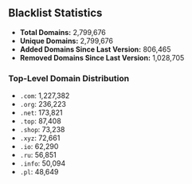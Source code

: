 ## Blacklist Statistics

- **Total Domains:** 2,799,676
- **Unique Domains:** 2,799,676
- **Added Domains Since Last Version:** 806,465
- **Removed Domains Since Last Version:** 1,028,705

### Top-Level Domain Distribution

-  `.com`: 1,227,382
-  `.org`: 236,223
-  `.net`: 173,821
-  `.top`: 87,408
-  `.shop`: 73,238
-  `.xyz`: 72,661
-  `.io`: 62,290
-  `.ru`: 56,851
-  `.info`: 50,094
-  `.pl`: 48,649
